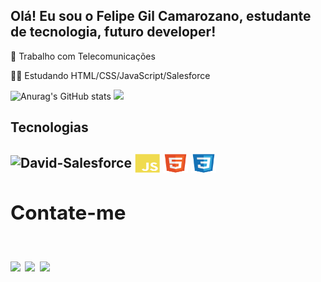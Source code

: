 ## Olá! Eu sou o Felipe Gil Camarozano, estudante de tecnologia, futuro developer!

💼 Trabalho com Telecomunicações

👨‍🎓 Estudando HTML/CSS/JavaScript/Salesforce

![Anurag's GitHub stats](https://github-readme-stats.vercel.app/api?username=felipe-gil&show_icons=true&theme=tokyonight)
<img height="150em" src="https://github-readme-stats.vercel.app/api/top-langs/?username=felipe-gil&layout=compact&langs_count=16&theme=tokyonight"/>

<h2> Tecnologias <h2>
  <div style="display: inline_block">
  <img align="center" alt="David-Salesforce" height="40" width="50" src="https://cdn.jsdelivr.net/gh/devicons/devicon/icons/salesforce/salesforce-original.svg" />      
  <img align="center" alt="David-Js" height="30" width="40" src="https://raw.githubusercontent.com/devicons/devicon/master/icons/javascript/javascript-plain.svg">
  <img align="center" alt="David-HTML" height="30" width="40" src="https://raw.githubusercontent.com/devicons/devicon/master/icons/html5/html5-original.svg">
  <img align="center" alt="David-CSS" height="30" width="40" src="https://raw.githubusercontent.com/devicons/devicon/master/icons/css3/css3-original.svg">

 </div> 

<div>
<h2> Contate-me <h2>
<a href="https://www.linkedin.com/in/felipe-gil-camarozano-0a78a9229/" target="_blank"><img src="https://img.shields.io/badge/-LinkedIn-%230077B5?style=for-the-badge&logo=linkedin&logoColor=white" target="_blank"></a> 
  <a href="https://www.instagram.com/felipegil86/" target="_blank"><img src="https://img.shields.io/badge/-Instagram-%23E4405F?style=for-the-badge&logo=instagram&logoColor=white" target="_blank"></a>
  <a href = "mailto:felipegil_86@hotmail.com"><img src="https://img.shields.io/badge/-Hotmail-%23333?style=for-the-badge&logo=gmail&logoColor=white" target="_blank"></a> 
</div>

  

 
          
